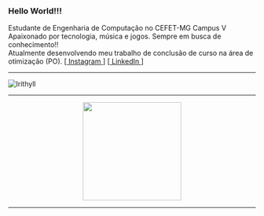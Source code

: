 ### Hello World!!!

Estudante de Engenharia de Computação no CEFET-MG Campus V \
Apaixonado por tecnologia, música e jogos. Sempre em busca de conhecimento!! \
Atualmente desenvolvendo meu trabalho de conclusão de curso na área de otimização (PO).
[<a href="https://www.instagram.com/jvsouzx/"> Instagram </a>] [<a href="https://www.linkedin.com/in/jorgevgsouza/"> LinkedIn </a>]

--------------------------------------------

![Irithyll](https://user-images.githubusercontent.com/60747654/149629057-56e89852-6754-4e4e-9627-be8fb4ae960b.gif)



--------------------------------------------
<div align="center">
  <a href="https://github.com/jvsouzx">
  <img height="200em" src="https://github-readme-stats.vercel.app/api/top-langs/?username=jvsouzx&langs_count=4&theme=dark"/>
</div>
  

--------------------------------------------
